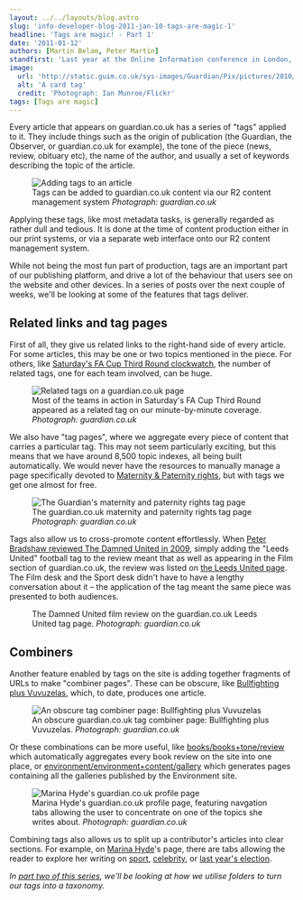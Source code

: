 ```yaml
---
layout: ../../layouts/blog.astro
slug: 'info-developer-blog-2011-jan-10-tags-are-magic-1'
headline: 'Tags are magic! - Part 1'
date: '2011-01-12'
authors: [Martin Belam, Peter Martin]
standfirst: 'Last year at the Online Information conference in London, the Guardian''s tag manager Peter Martin and information architect Martin Belam gave a presentation called Mapping the Guardian''s Tags to the Web of Data. In a series of posts for the Developer Blog, they outline why Tags Are Magic'
image:
  url: 'http://static.guim.co.uk/sys-images/Guardian/Pix/pictures/2010/12/21/1292949729676/tag_ianmunroe_photo.jpg'
  alt: 'A card tag'
  credit: 'Photograph: Ian Munroe/Flickr'
tags: [Tags are magic]
---
```


Every article that appears on guardian.co.uk has a series of "tags" applied to it. They include things such as the origin of publication (the Guardian, the Observer, or guardian.co.uk for example), the tone of the piece (news, review, obituary etc), the name of the author, and usually a set of keywords describing the topic of the article.


   <figure>
   <img alt="Adding tags to an article" src="https://i.guim.co.uk/img/static/sys-images/Guardian/Pix/pictures/2010/12/22/1293034929017/adding_tags_in_r2.jpg?width=620&quality=45&auto=format&fit=max&dpr=2&s=0f6a6a3be24450415b0e2e18da664ee8" loading="lazy" />
   <figcaption>
     Tags can be added to guardian.co.uk content via our R2 content management system
    <i>Photograph: guardian.co.uk</i>
    </figcaption>
    </figure>

Applying these tags, like most metadata tasks, is generally regarded as rather dull and tedious. It is done at the time of content production either in our print systems, or via a separate web interface onto our R2 content management system.

While not being the most fun part of production, tags are an important part of our publishing platform, and drive a lot of the behaviour that users see on the website and other devices. In a series of posts over the next couple of weeks, we'll be looking at some of the features that tags deliver.

Related links and tag pages
---------------------------

First of all, they give us related links to the right-hand side of every article. For some articles, this may be one or two topics mentioned in the piece. For others, like [Saturday's FA Cup Third Round clockwatch](http://www.guardian.co.uk/football/2011/jan/08/fa-cup-live-football), the number of related tags, one for each team involved, can be huge.


   <figure>
   <img alt="Related tags on a guardian.co.uk page" src="https://i.guim.co.uk/img/static/sys-images/Guardian/Pix/pictures/2011/1/10/1294653525228/fa_cup_clockwatch.jpg?width=620&quality=45&auto=format&fit=max&dpr=2&s=0b7232862ecbb5461114958e082447f0" loading="lazy" />
   <figcaption>
     Most of the teams in action in Saturday's FA Cup Third Round appeared as a related tag on our minute-by-minute coverage.
    <i>Photograph: guardian.co.uk</i>
    </figcaption>
    </figure>

We also have "tag pages", where we aggregate every piece of content that carries a particular tag. This may not seem particularly exciting, but this means that we have around 8,500 topic indexes, all being built automatically. We would never have the resources to manually manage a page specifically devoted to [Maternity & Paternity rights](http://www.guardian.co.uk/money/maternitypaternityrights), but with tags we get one almost for free.


   <figure>
   <img alt="The Guardian's maternity and paternity rights tag page" src="https://i.guim.co.uk/img/static/sys-images/Guardian/Pix/pictures/2010/12/22/1293034985193/maternity_tag_page.jpg?width=620&quality=45&auto=format&fit=max&dpr=2&s=c7b79521774920ac32ace03639e1f9ff" loading="lazy" />
   <figcaption>
     The guardian.co.uk maternity and paternity rights tag page
    <i>Photograph: guardian.co.uk</i>
    </figcaption>
    </figure>

Tags also allow us to cross-promote content effortlessly. When [Peter Bradshaw reviewed The Damned United in 2009](http://www.guardian.co.uk/film/2009/mar/27/damned-united-brian-clough-leeds-united-film-review), simply adding the "Leeds United" football tag to the review meant that as well as appearing in the Film section of guardian.co.uk, the review was listed on [the Leeds United page](http://www.guardian.co.uk/football/leedsunited). The Film desk and the Sport desk didn't have to have a lengthy conversation about it – the application of the tag meant the same piece was presented to both audiences.


   <figure>
   <img alt=""The Damned United" film review on the guardian.co.uk Leeds United tag page" src="https://i.guim.co.uk/img/static/sys-images/Guardian/Pix/pictures/2010/8/16/1281953595372/damned_united_review.jpg?width=620&quality=45&auto=format&fit=max&dpr=2&s=85a2107fc1a1bd5c37fc9a6b91cd3535" loading="lazy" />
   <figcaption>
     The Damned United film review on the guardian.co.uk Leeds United tag page.
    <i>Photograph: guardian.co.uk</i>
    </figcaption>
    </figure>

Combiners
---------

Another feature enabled by tags on the site is adding together fragments of URLs to make "combiner pages". These can be obscure, like [Bullfighting plus Vuvuzelas](http://www.guardian.co.uk/world/bullfighting+football/vuvuzelas), which, to date, produces one article.


   <figure>
   <img alt="An obscure tag combiner page: Bullfighting plus Vuvuzelas" src="https://i.guim.co.uk/img/static/sys-images/Guardian/Pix/pictures/2010/8/16/1281953642950/bullfighting_vuvuzelas.jpg?width=620&quality=45&auto=format&fit=max&dpr=2&s=a11c7e15867e92836d7e2de839e14f87" loading="lazy" />
   <figcaption>
     An obscure guardian.co.uk tag combiner page: Bullfighting plus Vuvuzelas.
    <i>Photograph: guardian.co.uk</i>
    </figcaption>
    </figure>

Or these combinations can be more useful, like [books/books+tone/review](http://www.guardian.co.uk/books/books+tone/reviews) which automatically aggregates every book review on the site into one place, or [environment/environment+content/gallery](http://www.guardian.co.uk/environment/environment+content/gallery) which generates pages containing all the galleries published by the Environment site.


   <figure>
   <img alt="Marina Hyde's guardian.co.uk profile page" src="https://i.guim.co.uk/img/static/sys-images/Guardian/Pix/pictures/2010/8/16/1281953694727/marina_hyde_tag_tabs.jpg?width=620&quality=45&auto=format&fit=max&dpr=2&s=2161b0a06c10637c8dcf432eaa438b48" loading="lazy" />
   <figcaption>
     Marina Hyde's guardian.co.uk profile page, featuring navgation tabs allowing the user to concentrate on one of the topics she writes about.
    <i>Photograph: guardian.co.uk</i>
    </figcaption>
    </figure>

Combining tags also allows us to split up a contributor's articles into clear sections. For example, on [Marina Hyde](http://www.guardian.co.uk/profile/marinahyde)'s page, there are tabs allowing the reader to explore her writing on [sport](http://www.guardian.co.uk/profile/marinahyde+sport/sport), [celebrity](http://www.guardian.co.uk/profile/marinahyde+lifeandstyle/celebrity), or [last year's election](http://www.guardian.co.uk/profile/marinahyde+politics/series/marina-hyde-campaign-trail).

_In [part two of this series](http://www.guardian.co.uk/info/developer-blog/2011/jan/19/tags-are-magic-2), we'll be looking at how we utilise folders to turn our tags into a taxonomy._
